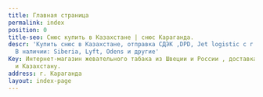 ```yaml
---
title: Главная страница
permalink: index
position: 0
title-seo: Снюс купить в Казахстане | снюс Караганда.
descr: 'Купить снюс в Казахстане, отправка СДЭК ,DPD, Jet logistic с г. Караганда.
  В наличии: Siberia, Lyft, Odens и другие'
Key: Интернет-магазин жевательного табака из Швеции и России , доставка по России
  и Казахстану.
address: г. Караганда
layout: index-page
---
```


